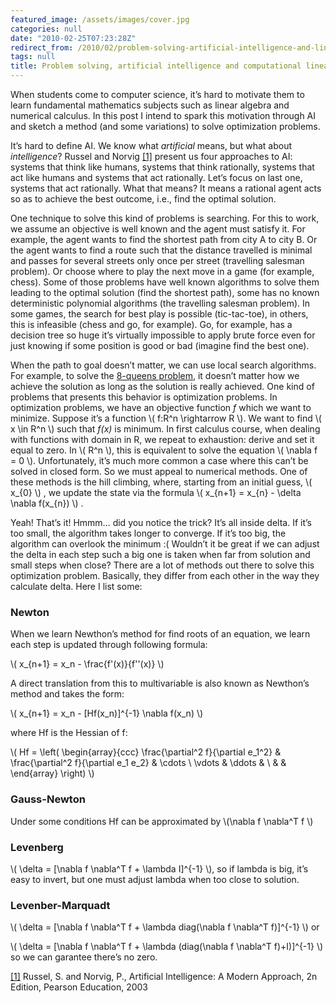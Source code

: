 ```yaml
---
featured_image: /assets/images/cover.jpg
categories: null
date: "2010-02-25T07:23:28Z"
redirect_from: /2010/02/problem-solving-artificial-intelligence-and-linear-algebra/
tags: null
title: Problem solving, artificial intelligence and computational linear algebra
---
```


When students come to computer science, it’s hard to motivate them to learn
fundamental mathematics subjects such as linear algebra and numerical calculus.
In this post I intend to spark this motivation through AI and sketch a method
(and some variations) to solve optimization problems.

It’s hard to define AI. We know what _artificial_ means, but what about
_intelligence_? Russel and Norvig [[1]](#russel)<a name="back_russel"></a>
present us four approaches to AI: systems that think like humans, systems that
think rationally, systems that act like humans and systems that act rationally.
Let’s focus on last one, systems that act rationally.  What that means? It
means a rational agent acts so as to achieve the best outcome, i.e., find the
optimal solution.

One technique to solve this kind of problems is searching. For this to work, we
assume an objective is well known and the agent must satisfy it. For example,
the agent wants to find the shortest path from city A to city B. Or the agent
wants to find a route such that the distance travelled is minimal and passes
for several streets only once per street (travelling salesman problem). Or
choose where to play the next move in a game (for example, chess). Some of
those problems have well known algorithms to solve them leading to the optimal
solution (find the shortest path), some has no known deterministic polynomial
algorithms (the travelling salesman problem). In some games, the search for
best play is possible (tic-tac-toe), in others, this is infeasible (chess and
go, for example). Go, for example, has a decision tree so huge it’s virtually
impossible to apply brute force even for just knowing if some position is good
or bad (imagine find the best one).

When the path to goal doesn’t matter, we can use local search algorithms. For
example, to solve the [8-queens
problem](http://en.wikipedia.org/wiki/Eight_queens_puzzle), it doesn’t
matter how we achieve the solution as long as the solution is really achieved.
One kind of problems that presents this behavior is optimization problems. In
optimization problems, we have an objective function _f_ which we want to
minimize.  Suppose it’s a function \\( f:R^n \rightarrow R \\). We want to find
\\( x \in R^n  \\) such that _f(x)_ is minimum. In first calculus course, when
dealing with functions with domain in R, we repeat to exhaustion: derive and
set it equal to zero. In \\( R^n  \\), this is equivalent to solve the equation
\\( \nabla f = 0  \\).  Unfortunately, it’s much more common a case where this
can’t be solved in closed form. 
So we must appeal to numerical methods. One of
these methods is the hill climbing, where, starting from an initial guess,
\\( x\_{0} \\) ,
we update the state via the formula 
\\( x\_{n+1} = x\_{n} - \delta \nabla f(x\_{n}) \\) . 

Yeah! That’s it!  Hmmm… did you notice the trick? It’s all inside delta.
If it’s too small, the algorithm takes longer to converge. If it’s too big, the
algorithm can overlook the minimum :( Wouldn’t it be great if we can adjust the
delta in each step such a big one is taken when far from solution and small
steps when close? There are a lot of methods out there to solve this
optimization problem.  Basically, they differ from each other in the way they
calculate delta. Here I list some:

### Newton

When we learn Newthon’s method for find roots of an equation, we learn each step is updated through following formula:

\\( x\_{n+1} = x\_n - \frac{f'(x)}{f''(x)}  \\)

A direct translation from this to multivariable is also known as Newthon’s method and takes the form:

\\( x\_{n+1} = x\_n - [Hf(x\_n)]^{-1} \nabla f(x\_n)  \\)

where Hf is the Hessian of f:

\\( Hf = \left( \begin{array}{ccc} \frac{\partial^2 f}{\partial e\_1^2} & \frac{\partial^2 f}{\partial e\_1 e\_2} & \cdots \\ \vdots & \ddots &  \\  &  &  \end{array} \right)  \\)

### Gauss-Newton

Under some conditions Hf can be approximated by \\(\nabla f \nabla^T f \\)

### Levenberg

\\( \delta = [\nabla f \nabla^T f + \lambda I]^{-1} \\), so if lambda is big, it’s easy to invert, but one must adjust lambda when too close to solution.

### Levenber-Marquadt

\\( \delta = [\nabla f \nabla^T f + \lambda diag(\nabla f \nabla^T f)]^{-1} \\) or

\\( \delta = [\nabla f \nabla^T f + \lambda (diag(\nabla f \nabla^T f)+I)]^{-1} \\) so we can garantee there’s no zero.


<a name="russel"></a>[[1]](#back_russel) Russel, S. and Norvig, P., Artificial Intelligence: A Modern Approach, 2n Edition, Pearson Education, 2003
